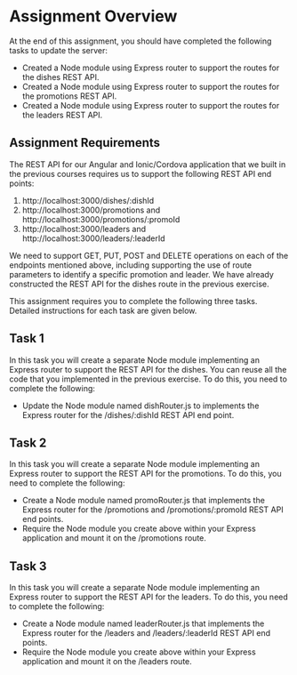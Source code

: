 # Assignment Overview

At the end of this assignment, you should have completed the following tasks to update the server:

- Created a Node module using Express router to support the routes for the dishes REST API.
- Created a Node module using Express router to support the routes for the promotions REST API.
- Created a Node module using Express router to support the routes for the leaders REST API.

## Assignment Requirements

The REST API for our Angular and Ionic/Cordova application that we built in the previous courses requires us to support the following REST API end points:

1. http://localhost:3000/dishes/:dishId
2. http://localhost:3000/promotions and http://localhost:3000/promotions/:promoId
3. http://localhost:3000/leaders and http://localhost:3000/leaders/:leaderId

We need to support GET, PUT, POST and DELETE operations on each of the endpoints mentioned above, including supporting the use of route parameters to identify a specific promotion and leader. We have already constructed the REST API for the dishes route in the previous exercise.

This assignment requires you to complete the following three tasks. Detailed instructions for each task are given below.

## Task 1

In this task you will create a separate Node module implementing an Express router to support the REST API for the dishes. You can reuse all the code that you implemented in the previous exercise. To do this, you need to complete the following:

- Update the Node module named dishRouter.js to implements the Express router for the /dishes/:dishId REST API end point.

## Task 2

In this task you will create a separate Node module implementing an Express router to support the REST API for the promotions. To do this, you need to complete the following:

- Create a Node module named promoRouter.js that implements the Express router for the /promotions and /promotions/:promoId REST API end points.
- Require the Node module you create above within your Express application and mount it on the /promotions route.

## Task 3

In this task you will create a separate Node module implementing an Express router to support the REST API for the leaders. To do this, you need to complete the following:

- Create a Node module named leaderRouter.js that implements the Express router for the /leaders and /leaders/:leaderId REST API end points.
- Require the Node module you create above within your Express application and mount it on the /leaders route.

